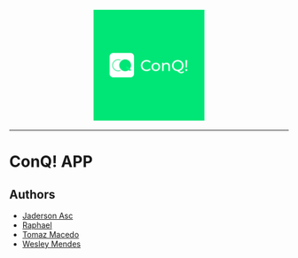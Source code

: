 <p align="center">
   <a href="https://github.com/MarGGet/conq-web">
     <img src="assets/logo.png" alt="ConQ! APP" title="ConQ! APP" width="200px">
   </a>
</p>

-----------------

# ConQ! APP


## Authors

- [Jaderson Asc]()  
- [Raphael](https://www.linkedin.com/in/raphaelv619/)  
- [Tomaz Macedo](https://github.com/tomazalexandre)  
- [Wesley Mendes](https://github.com/WesGtoX)  
